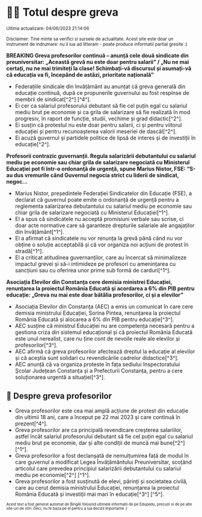 # 👩‍🏫 Totul despre greva
<sub>Ultima actualizare: 04/06/2023 21:14:06</sub>

<sub>Disclaimer: Tine minte sa verifici si sursele de actualitate. Acest site este doar un instrument de indrumare: nu il lua ad litteram - poate produce informatii partial gresite :)</sub>

**BREAKING Greva profesorilor continuă – anunță cele două sindicate din preuniversitar: „Această grevă nu este doar pentru salarii” / „Nu ne mai certați, nu ne mai trimiteți la clase! Schimbați-vă discursul și asumați-vă că educația va fi, începând de astăzi, prioritate națională”**

- Federațiile sindicale din învățământ au anunțat că greva generală din educație continuă, după ce propunerile guvernului au fost respinse de membrii de sindicat[^2^] [^4^].
- Ei cer ca salariul profesorului debutant să fie cel puțin egal cu salariul mediu brut pe economie și ca grila de salarizare să fie realizată în mod progresiv, în raport de funcție, studii, vechime și grad didactic[^2^].
- Ei susțin că protestul nu este doar pentru salarii, ci și pentru viitorul educației și pentru recunoașterea valorii meseriei de dascăl[^2^].
- Ei acuză guvernul și partidele politice de lipsă de interes și de investiții în educație[^2^].

**Profesorii contrazic guvernanții. Regula salarizării debutantului cu salariul mediu pe economie sau chiar grila de salarizare negociată cu Ministerul Educației pot fi într-o ordonanţă de urgenţă, spune Marius Nistor, FSE: “S-au dus vremurile când Guvernul negocia strict cu liderii de sindicat, negoc...**

- Marius Nistor, președintele Federației Sindicatelor din Educație (FSE), a declarat că guvernul poate emite o ordonanță de urgență pentru a reglementa salarizarea debutantului cu salariul mediu pe economie sau chiar grila de salarizare negociată cu Ministerul Educației[^1^].
- El a spus că sindicatele nu acceptă promisiuni verbale sau scrise, ci doar acte normative care să garanteze drepturile salariale ale angajaților din învățământ[^1^].
- El a afirmat că sindicatele nu vor renunța la grevă până când nu vor obține o soluție acceptabilă și că vor organiza noi acțiuni de protest în stradă[^1^].
- El a criticat atitudinea guvernanților, care au încercat să minimalizeze impactul grevei și să-i intimideze pe profesori cu amenințarea cu sancțiuni sau cu oferirea unor prime sub formă de carduri[^1^].

**Asociația Elevilor din Constanța cere demisia ministrei Educației, renunţarea la proiectul România Educată şi acordarea a 6% din PIB pentru educație: „Greva nu mai este doar bătălia profesorilor, ci şi a elevilor”**

- Asociația Elevilor din Constanța (AEC) a emis un comunicat în care cere demisia ministrului Educației, Sorina Pintea, renunțarea la proiectul România Educată și alocarea a 6% din PIB pentru educație[^3^].
- AEC susține că ministrul Educației nu are competența necesară pentru a gestiona criza din sistemul educațional și că proiectul România Educată este unul nerealist, care nu ține cont de nevoile reale ale elevilor și profesorilor[^3^].
- AEC afirmă că greva profesorilor afectează dreptul la educație al elevilor și că aceștia sunt solidari cu revendicările cadrelor didactice[^3^].
- AEC anunță că va organiza proteste în fața sediului Inspectoratului Școlar Județean Constanța și a Prefecturii Constanța, pentru a cere soluționarea urgentă a situației[^3^].

## 🏫 Despre greva profesorilor

- Greva profesorilor este cea mai amplă acțiune de protest din educație din ultimii 18 ani, care a început pe 22 mai 2023 și care continuă în prezent[^4^].
- Greva profesorilor are ca principală revendicare creșterea salariilor, astfel încât salariul profesorului debutant să fie cel puțin egal cu salariul mediu brut pe economie, dar și alte condiții de muncă mai bune[^2^] [^1^].
- Greva profesorilor a fost declanșată de nemulțumirea față de modul în care guvernul a modificat Legea Învățământului Preuniversitar, scoțând articolul care prevedea principiul salarizării debutantului cu salariul mediu pe economie[^2^] [^1^].
- Greva profesorilor a fost susținută de elevi, părinți și societatea civilă, care au cerut demisia ministrului Educației, renunțarea la proiectul România Educată și investiții mai mari în educație[^3^] [^5^].


<sub><sub>Acest text a fost generat automat de BingAI folosind ultimele informatii de pe Edupedu, precum si de pe alte site-uri de stiri. Deci, nu te baza pe el pentru a lua decizii importante :)</sub></sub>